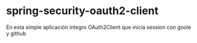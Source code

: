 # spring-security-oauth2-client
En esta simple aplicación integro OAuth2Client que inicia session con goole y github
